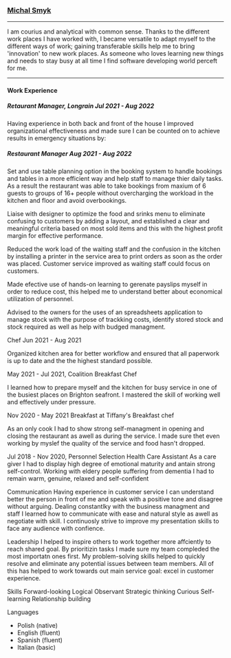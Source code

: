 ### [Michal Smyk](https://michalsmyk.com/)

--------------------------------------------

I am courius and analytical with common sense. Thanks to the different work places I have worked with, I became versatile to adapt myself to the different ways of work; gaining transferable skills help me to bring 'innovation' to new work places. As someone who loves learning new things and needs to stay busy at all time I find software developing world perceft for me.

--------------------------------------------

#### **Work Experience**

##### Retaurant Manager, Longrain Jul 2021 - Aug 2022 

Having experience in both back and front of the house I improved organizational effectiveness and made sure I can be counted on to achieve results in emergency situations by:

##### Restaurant Manager                      Aug 2021 - Aug 2022
Set and use table planning option in the booking system to handle bookings and tables in a more efficient way and help staff to manage thier daily tasks. As a result the restaurant was able to take bookings from maxium of 6 guests to groups of 16+ people without overcharging the workload in the kitchen and floor and avoid overbookings.

Liaise with designer to optimize the food and srinks menu to eliminate confusing to customers by adding a layout, and established a clear and meaningful criteria based on most sold items and this with the highest profit margin for effective performance.

Reduced the work load of the waiting staff and the confusion in the kitchen by installing a printer in the service area to print orders as soon as the order was placed. Customer service improved as waiting staff could focus on customers.

Made efective use of hands-on learning to gerenate payslips myself in order to reduce cost, this helped me to understand better about economical utilization of personnel.

Advised to the owners for the uses of an spreadsheets application to manage stock with the purpose of trackking costs, identify stored stock and stock required as well as help with budged managment.

Chef        Jun 2021 - Aug 2021

Organized kitchen area for better workflow and ensured that all paperwork is up to date and the the highest standard possible.

May 2021 - Jul 2021, Coalition 
Breakfast Chef

I learned how to prepare myself and the kitchen for busy service in one of the busiest places on Brighton seafront. I mastered the skill of working well and effectively under pressure.

Nov 2020 - May 2021  Breakfast at Tiffany's
Breakfast chef 

As an only cook I had to show strong self-managment in opening and closing the restaurant as awell as during the service. I made sure thet even working by myslef the quality of the service and food hasn't dropped.

Jul 2018 - Nov 2020, Personnel Selection
Health Care Assistant 
As a care giver I had to display high degree of emotional maturity and antain strong self-control. Working with eldery people suffering from dementia I had to remain warm, genuine, relaxed and self-confident 



Communication 
Having experience in customer service I can understand better the person in front of me and speak with a positive tone and disagree without arguing. Dealing constantlky with the business managment and staff I learned how to communicate with ease and natural style as awell as negotiate with skill. I continuosly strive to improve my presentation skills to face any audience with confience.

Leadership 
I helped to inspire others to work together more affciently to reach shared goal. By prioritizin tasks I made sure my team compleded the most importatn ones first. My problem-solving skills helped to quickly resolve and eliminate any potential issues between team members. All of this has helped to work towards out main service goal: excel in customer experience.


Skills 
Forward-looking
Logical
Observant
Strategic thinking
Curious
Self-learning
Relationship building

Languages
* Polish (native)
* English (fluent)
* Spanish (fluent)
* Italian (basic)
